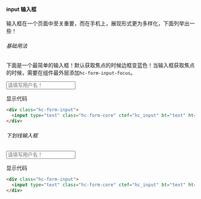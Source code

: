 #### input 输入框
输入框在一个页面中至关重要，而在手机上，展现形式更为多样化，下面列举出一些！
###### 基础用法
下面是一个最简单的输入框！默认获取焦点的时候边框变蓝色！当输入框获取焦点的时候，需要在组件最外层添加`hc-form-input-focus`。
<div class="code-pre">
  <div class="hc-form-input">
    <input type="text" class="hc-form-core" ctef="hc_input" bt="text" ht="input" md="name" placeholder="请填写用户名！">
  </div>
</div>
<p class="source">显示代码</p>

``` html
<div class="hc-form-input">
  <input type="text" class="hc-form-core" ctef="hc_input" bt="text" ht="input" md="name" placeholder="请填写用户名！">
</div>
```
###### 下划线输入框
<div class="code-pre">
  <div class="hc-form-input-subline">
    <input type="text" class="hc-form-core" ctef="hc_input" bt="text" ht="input" md="name" placeholder="请填写用户名！">
  </div>
</div>
<p class="source">显示代码</p>

``` html
<div class="hc-form-input">
  <input type="text" class="hc-form-core" ctef="hc_input" bt="text" ht="input" md="name" placeholder="请填写用户名！">
</div>
```